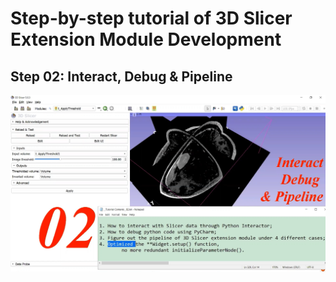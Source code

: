 # Step-by-step tutorial of 3D Slicer Extension Module Development


## <a href="/02__Interact_Debug_&_Pipeline/README.md" style="text-decoration:none">Step 02: Interact, Debug & Pipeline</a>

<img src="/02__Interact_Debug_&_Pipeline/SL__Summary.png" alt="isolated" width="800"/>
